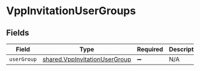 # VppInvitationUserGroups


## Fields

| Field                                                                                 | Type                                                                                  | Required                                                                              | Description                                                                           |
| ------------------------------------------------------------------------------------- | ------------------------------------------------------------------------------------- | ------------------------------------------------------------------------------------- | ------------------------------------------------------------------------------------- |
| `userGroup`                                                                           | [shared.VppInvitationUserGroup](../../../sdk/models/shared/vppinvitationusergroup.md) | :heavy_minus_sign:                                                                    | N/A                                                                                   |